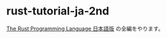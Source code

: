 # rust-tutorial-ja-2nd

[The Rust Programming Language 日本語版](https://doc.rust-jp.rs/book-ja/) の全編をやります。
